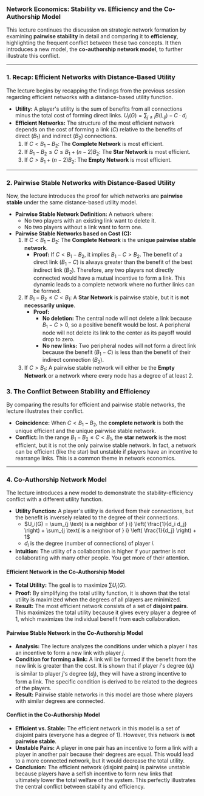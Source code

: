 ### Network Economics: Stability vs. Efficiency and the Co-Authorship Model

This lecture continues the discussion on strategic network formation by examining **pairwise stability** in detail and comparing it to **efficiency**, highlighting the frequent conflict between these two concepts. It then introduces a new model, the **co-authorship network model**, to further illustrate this conflict.

---

### 1. Recap: Efficient Networks with Distance-Based Utility

The lecture begins by recapping the findings from the previous session regarding efficient networks with a distance-based utility function.

* **Utility:** A player's utility is the sum of benefits from all connections minus the total cost of forming direct links.
    $U_i(G) = \sum_{j \neq i} B(L_{ij}) - C \cdot d_i$
* **Efficient Networks:** The structure of the most efficient network depends on the cost of forming a link ($C$) relative to the benefits of direct ($B_1$) and indirect ($B_2$) connections.
    1.  If $C < B_1 - B_2$: The **Complete Network** is most efficient.
    2.  If $B_1 - B_2 \le C \le B_1 + (n-2)B_2$: The **Star Network** is most efficient.
    3.  If $C > B_1 + (n-2)B_2$: The **Empty Network** is most efficient.

---

### 2. Pairwise Stable Networks with Distance-Based Utility

Now, the lecture introduces the proof for which networks are **pairwise stable** under the same distance-based utility model.

* **Pairwise Stable Network Definition:** A network where:
    * No two players with an existing link want to delete it.
    * No two players without a link want to form one.
* **Pairwise Stable Networks based on Cost (C):**
    1.  If $C < B_1 - B_2$: The **Complete Network** is the **unique pairwise stable network**.
        * **Proof:** If $C < B_1 - B_2$, it implies $B_1 - C > B_2$. The benefit of a direct link ($B_1 - C$) is always greater than the benefit of the best indirect link ($B_2$). Therefore, any two players not directly connected would have a mutual incentive to form a link. This dynamic leads to a complete network where no further links can be formed.
    2.  If $B_1 - B_2 \le C < B_1$: A **Star Network** is pairwise stable, but it is **not necessarily unique**.
        * **Proof:**
            * **No deletion:** The central node will not delete a link because $B_1-C > 0$, so a positive benefit would be lost. A peripheral node will not delete its link to the center as its payoff would drop to zero.
            * **No new links:** Two peripheral nodes will not form a direct link because the benefit ($B_1-C$) is less than the benefit of their indirect connection ($B_2$).
    3.  If $C > B_1$: A pairwise stable network will either be the **Empty Network** or a network where every node has a degree of at least 2.

### 3. The Conflict Between Stability and Efficiency

By comparing the results for efficient and pairwise stable networks, the lecture illustrates their conflict.

* **Coincidence:** When $C < B_1 - B_2$, the **complete network** is both the unique efficient and the unique pairwise stable network.
* **Conflict:** In the range $B_1 - B_2 \le C < B_1$, the **star network** is the most efficient, but it is not the only pairwise stable network. In fact, a network can be efficient (like the star) but unstable if players have an incentive to rearrange links. This is a common theme in network economics.

---

### 4. Co-Authorship Network Model

The lecture introduces a new model to demonstrate the stability-efficiency conflict with a different utility function.

* **Utility Function:** A player's utility is derived from their connections, but the benefit is inversely related to the degree of their connections.
    * $U_i(G) = \sum_{j \text{ is a neighbor of } i} \left( \frac{1}{d_i d_j} \right) + \sum_{j \text{ is a neighbor of } i} \left( \frac{1}{d_j} \right) + 1$
    * $d_i$ is the degree (number of connections) of player $i$.
* **Intuition:** The utility of a collaboration is higher if your partner is not collaborating with many other people. You get more of their attention.

#### Efficient Network in the Co-Authorship Model

* **Total Utility:** The goal is to maximize $\sum U_i(G)$.
* **Proof:** By simplifying the total utility function, it is shown that the total utility is maximized when the degrees of all players are minimized.
* **Result:** The most efficient network consists of a set of **disjoint pairs**. This maximizes the total utility because it gives every player a degree of 1, which maximizes the individual benefit from each collaboration.

#### Pairwise Stable Network in the Co-Authorship Model

* **Analysis:** The lecture analyzes the conditions under which a player $i$ has an incentive to form a new link with player $j$.
* **Condition for forming a link:** A link will be formed if the benefit from the new link is greater than the cost. It is shown that if player $i$'s degree ($d_i$) is similar to player $j$'s degree ($d_j$), they will have a strong incentive to form a link. The specific condition is derived to be related to the degrees of the players.
* **Result:** Pairwise stable networks in this model are those where players with similar degrees are connected.

#### Conflict in the Co-Authorship Model

* **Efficient vs. Stable:** The efficient network in this model is a set of disjoint pairs (everyone has a degree of 1). However, this network is **not pairwise stable**.
* **Unstable Pairs:** A player in one pair has an incentive to form a link with a player in another pair because their degrees are equal. This would lead to a more connected network, but it would decrease the total utility.
* **Conclusion:** The efficient network (disjoint pairs) is pairwise unstable because players have a selfish incentive to form new links that ultimately lower the total welfare of the system. This perfectly illustrates the central conflict between stability and efficiency.